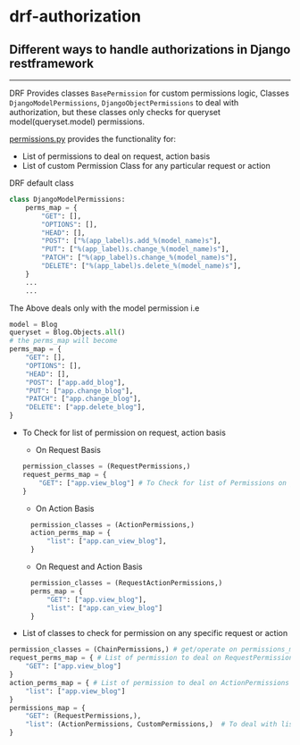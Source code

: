 # drf-authorization
Different ways to handle authorizations in Django restframework
----
----


DRF Provides classes `BasePermission` for custom permissions logic, Classes `DjangoModelPermissions`, `DjangoObjectPermissions` to deal with authorization, but these classes only checks for queryset model(queryset.model) permissions.

[permissions.py](./app/api/permissions/permissions.py) provides the functionality for:
* List of permissions to deal on request, action basis
* List of custom Permission Class for any particular request or action


DRF default class
```py
class DjangoModelPermissions:
    perms_map = {
        "GET": [],
        "OPTIONS": [],
        "HEAD": [],
        "POST": ["%(app_label)s.add_%(model_name)s"],
        "PUT": ["%(app_label)s.change_%(model_name)s"],
        "PATCH": ["%(app_label)s.change_%(model_name)s"],
        "DELETE": ["%(app_label)s.delete_%(model_name)s"],
    }
    ...
    ...
```

The Above deals only with the model permission i.e
```py
model = Blog
queryset = Blog.Objects.all()
# the perms_map will become
perms_map = {
    "GET": [],
    "OPTIONS": [],
    "HEAD": [],
    "POST": ["app.add_blog"],
    "PUT": ["app.change_blog"],
    "PATCH": ["app.change_blog"],
    "DELETE": ["app.delete_blog"],
}
```


* To Check for list of permission on request, action basis

  * On Request Basis
  ```py
  permission_classes = (RequestPermissions,)
  request_perms_map = {
      "GET": ["app.view_blog"] # To Check for list of Permissions on get request
  }
  ```

  * On Action Basis
  ```py
    permission_classes = (ActionPermissions,)
    action_perms_map = {
        "list": ["app.can_view_blog"],
    }
  ```

  * On Request and Action Basis
  ```py
    permission_classes = (RequestActionPermissions,)
    perms_map = {
        "GET": ["app.view_blog"],
        "list": ["app.can_view_blog"]
    }
  ```



* List of classes to check for permission on any specific request or action

```py
permission_classes = (ChainPermissions,) # get/operate on permissions_map
request_perms_map = { # List of permission to deal on RequestPermissions
    "GET": ["app.view_blog"]
}
action_perms_map = { # List of permission to deal on ActionPermissions
    "list": ["app.view_blog"]
}
permissions_map = {
    "GET": (RequestPermissions,),
    "list": (ActionPermissions, CustomPermissions,)  # To deal with list of custom permission for specific request/action
}
```
